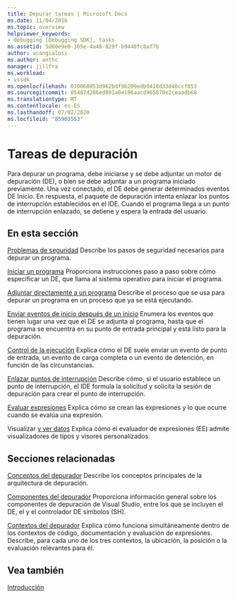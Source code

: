 ```yaml
---
title: Depurar tareas | Microsoft Docs
ms.date: 11/04/2016
ms.topic: overview
helpviewer_keywords:
- debugging [Debugging SDK], tasks
ms.assetid: 5d60e9e8-305e-4a48-829f-b9440fc8af7b
author: acangialosi
ms.author: anthc
manager: jillfra
ms.workload:
- vssdk
ms.openlocfilehash: 070068853d962bdf9b209edb9410d33d46ccf853
ms.sourcegitcommit: 05487d286ed891a04196aacd965870e2ceaadb68
ms.translationtype: MT
ms.contentlocale: es-ES
ms.lasthandoff: 07/02/2020
ms.locfileid: "85903553"
---
```

# <a name="debug-tasks"></a>Tareas de depuración
Para depurar un programa, debe iniciarse y se debe adjuntar un motor de depuración (DE), o bien se debe adjuntar a un programa iniciado previamente. Una vez conectado, el DE debe generar determinados eventos DE Inicio. En respuesta, el paquete de depuración intenta enlazar los puntos de interrupción establecidos en el IDE. Cuando el programa llega a un punto de interrupción enlazado, se detiene y espera la entrada del usuario.

## <a name="in-this-section"></a>En esta sección
 [Problemas de seguridad](../../extensibility/debugger/security-issues.md) Describe los pasos de seguridad necesarios para depurar un programa.

 [Iniciar un programa](../../extensibility/debugger/launching-a-program.md) Proporciona instrucciones paso a paso sobre cómo especificar un DE, que llama al sistema operativo para iniciar el programa.

 [Adjuntar directamente a un programa](../../extensibility/debugger/attaching-directly-to-a-program.md) Describe el proceso que se usa para depurar un programa en un proceso que ya se está ejecutando.

 [Enviar eventos de inicio después de un inicio](../../extensibility/debugger/sending-startup-events-after-a-launch.md) Enumera los eventos que tienen lugar una vez que el DE se adjunta al programa, hasta que el programa se encuentra en su punto de entrada principal y está listo para la depuración.

 [Control de la ejecución](../../extensibility/debugger/control-of-execution.md) Explica cómo el DE suele enviar un evento de punto de entrada, un evento de carga completa o un evento de detención, en función de las circunstancias.

 [Enlazar puntos de interrupción](../../extensibility/debugger/binding-breakpoints.md) Describe cómo, si el usuario establece un punto de interrupción, el IDE formula la solicitud y solicita la sesión de depuración para crear el punto de interrupción.

 [Evaluar expresiones](../../extensibility/debugger/evaluating-expressions.md) Explica cómo se crean las expresiones y lo que ocurre cuando se evalúa una expresión.

 Visualizar [y ver datos](../../extensibility/debugger/visualizing-and-viewing-data.md) Explica cómo el evaluador de expresiones (EE) admite visualizadores de tipos y visores personalizados.

## <a name="related-sections"></a>Secciones relacionadas
 [Conceptos del depurador](../../extensibility/debugger/debugger-concepts.md) Describe los conceptos principales de la arquitectura de depuración.

 [Componentes del depurador](../../extensibility/debugger/debugger-components.md) Proporciona información general sobre los componentes de depuración de Visual Studio, entre los que se incluyen el DE, el y el controlador DE símbolos (SH).

 [Contextos del depurador](../../extensibility/debugger/debugger-contexts.md) Explica cómo funciona simultáneamente dentro de los contextos de código, documentación y evaluación de expresiones. Describe, para cada uno de los tres contextos, la ubicación, la posición o la evaluación relevantes para él.

## <a name="see-also"></a>Vea también
 [Introducción](../../extensibility/debugger/getting-started-with-debugger-extensibility.md)

